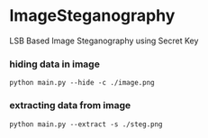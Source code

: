 # ImageSteganography
LSB Based Image Steganography using Secret Key


### hiding data in image

`python main.py --hide -c ./image.png`

### extracting data from image

`python main.py --extract -s ./steg.png`